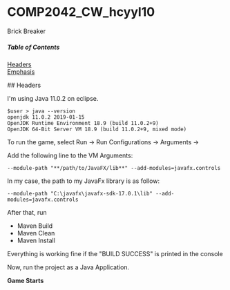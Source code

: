 # COMP2042_CW_hcyyl10
Brick Breaker

##### Table of Contents  
[Headers](#headers)  
[Emphasis](#emphasis)  


<a name="headers"/>
## Headers

I'm using Java 11.0.2 on eclipse.
```
$user > java --version
openjdk 11.0.2 2019-01-15
OpenJDK Runtime Environment 18.9 (build 11.0.2+9)
OpenJDK 64-Bit Server VM 18.9 (build 11.0.2+9, mixed mode)
```

To run the game, select Run -> Run Configurations -> Arguments -> 


Add the following line to the VM Arguments:
```
--module-path "**/path/to/JavaFX/lib**" --add-modules=javafx.controls
```
In my case, the path to my JavaFx library is as follow:
```
--module-path "C:\javafx\javafx-sdk-17.0.1\lib" --add-modules=javafx.controls
```


After that, run
- Maven Build
- Maven Clean
- Maven Install


Everything is working fine if the "BUILD SUCCESS" is printed in the console


Now, run the project as a Java Application. 

**Game Starts**


